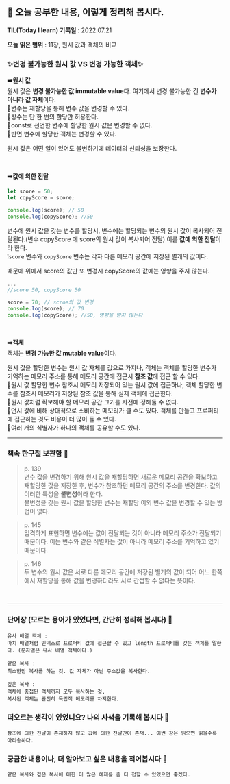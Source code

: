 ## 📕 오늘 공부한 내용, 이렇게 정리해 봅시다.

**TIL(Today I learn) 기록일** : 2022.07.21

**오늘 읽은 범위** : 11장, 원시 값과 객체의 비교

### ✨**변경 불가능한 원시 값 VS 변경 가능한 객체**✨

➡️**원시 값** <br>
원시 값은 **변경 불가능한 값 immutable value**다. 여기에서 변경 불가능한 건 **변수가 아니라 값 자체**이다.<br>
🔹변수는 재할당을 통해 변수 값을 변경할 수 있다.<br>
🔹상수는 단 한 번의 할당만 허용한다.<br>
🔹const로 선언한 변수에 할당한 원시 값은 변경할 수 없다.<br>
🔹반면 변수에 할당한 객체는 변경할 수 있다. <br>

원시 값은 어떤 일이 있어도 불변하기에 데이터의 신뢰성을 보장한다.

<br>

➡️**값에 의한 전달**

```javascript
let score = 50;
let copyScore = score;

console.log(score); // 50
console.log(copyScore); //50
```

변수에 원시 값을 갖는 변수를 할당시, 변수에는 할당되는 변수의 원시 값이 복사되어 전달된다.(변수 copyScore 에 score의 원시 값이 복사되어 전달) 이를 **값에 의한 전달**이라 한다. <br>
❕`score` 변수와 `copyScore` 변수는 각자 다른 메모리 공간에 저장된 별개의 값이다. <br>

때문에 위에서 score의 값만 또 변경시 copyScore의 값에는 영향을 주지 않는다.

```javascript
...
//score 50, copyScore 50

score = 70; // scroe의 값 변경
console.log(score); // 70
console.log(copyScore); //50, 영향을 받지 않는다
```

<br>

➡️**객체** <br>
객체는 **변경 가능한 값 mutable value**이다. <br>

원시 값을 할당한 변수는 원시 값 자체를 값으로 가지나, 객체는 객체를 할당한 변수가 기억하는 메모리 주소를 통해 메모리 공간에 접근시 **참조 값**에 접근 할 수 있다. <br>
🔹원시 값 할당한 변수 참조시 메모리 저장되어 있는 원시 값에 접근하나, 객체 할당한 변수를 참조시 메모리가 저장된 참조 값을 통해 실제 객체에 접근한다.<br>
🔹원시 값처럼 확보해야 할 메모리 공간 크기를 사전에 정해둘 수 없다.<br>
🔹언시 값에 비해 상대적으로 소비하는 메모리가 클 수도 있다. 객체를 만들고 프로퍼티에 접근하는 것도 비용이 더 많이 들 수 있다. <br>
🔹여러 개의 식별자가 하나의 객체를 공유할 수도 있다.

---

### 책속 한구절 보관함 📖

> p. 139 <br>
> 변수 값을 변경하기 위해 원시 값을 재할당하면 새로운 메모리 공간을 확보하고 재할당한 값을 저장한 후, 변수가 참조하던 메모리 공간의 주소를 변경한다. 값의 이러한 특성을 **불변성**이라 한다.<br>
> 불변성을 갖는 원시 값을 할당한 변수는 재할당 이외 변수 값을 변경할 수 있는 방법이 없다.

> p. 145<br>
> 엄격하게 표현하면 변수에는 값이 전달되는 것이 아니라 메모리 주소가 전달되기 때문이다. 이는 변수와 같은 식별자는 값이 아니라 메모리 주소를 기억하고 있기 때문이다.

> p. 146 <br>
> 두 변수의 원시 값은 서로 다른 메모리 공간에 저장된 별개의 값이 되어 어느 한쪽에서 재할당을 통해 값을 변경하더라도 서로 간섭할 수 없다는 뜻이다.

<br>

---

### 단어장 (모르는 용어가 있었다면, 간단히 정리해 봅시다) 🔖

```
유사 배열 객체 :
마치 배열처럼 인덱스로 프로퍼티 값에 접근할 수 있고 length 프로퍼티를 갖는 객체를 말한다. (문자열은 유사 배열 객체이다.)

얕은 복사 :
최소한만 복사를 하는 것. 값 자체가 아닌 주소값을 복사한다.

깊은 복사 :
객체에 중첩된 객체까지 모두 복사하는 것,
복사된 객체는 완전히 독립적 메모리를 차지한다.

```

### 떠오르는 생각이 있었니요? 나의 사색을 기록해 봅시다 💭

```
참조에 의한 전달이 존재하지 않고 값에 의한 전달만이 존재... 이번 장은 읽으면 읽을수록 아리송하다.
```

### 궁금한 내용이나, 더 알아보고 싶은 내용을 적어봅시다 🤔

```
얕은 복사와 깊은 복사에 대한 더 많은 예제를 좀 더 접할 수 있었으면 좋겠다.


```
